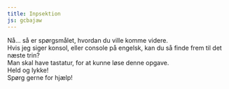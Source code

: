 ```yaml
---
title: Inpsektion
js: gcbajaw
---
```

Nå... så er spørgsmålet, hvordan du ville komme videre.  
Hvis jeg siger konsol, eller console på engelsk, kan du så finde frem til det næste trin?  
Man skal have tastatur, for at kunne løse denne opgave.  
Held og lykke!  
Spørg gerne for hjælp!